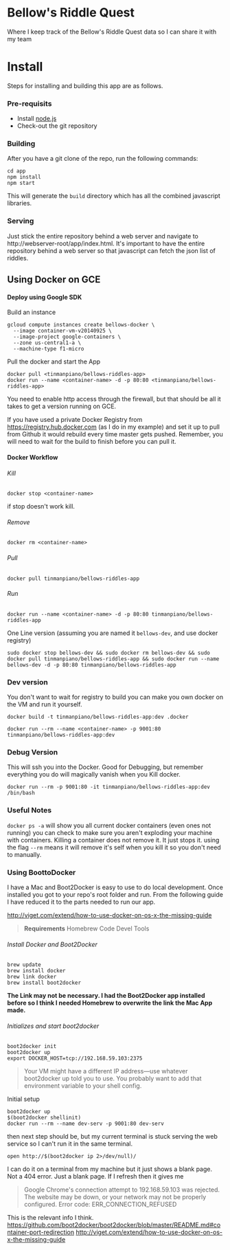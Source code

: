 Bellow's Riddle Quest
=====================

Where I keep track of the Bellow's Riddle Quest data so I can share it with my team

# Install

Steps for installing and building this app are as follows.

### Pre-requisits

* Install [node.js](http://nodejs.org/)
* Check-out the git repository

### Building

After you have a git clone of the repo, run the following commands:

	cd app
    npm install
    npm start

This will generate the ``build`` directory which has all the combined javascript libraries.

### Serving

Just stick the entire repository behind a web server and navigate to http://webserver-root/app/index.html.  It's important to have the entire repository behind a web server so that javascript can fetch the json list of riddles.


## Using Docker on GCE

#### Deploy using Google SDK

Build an instance
```
gcloud compute instances create bellows-docker \
  --image container-vm-v20140925 \
  --image-project google-containers \
  --zone us-central1-a \
  --machine-type f1-micro
```

Pull the docker and start the App
```
docker pull <tinmanpiano/bellows-riddles-app>
docker run --name <container-name> -d -p 80:80 <tinmanpiano/bellows-riddles-app>
```

You need to enable http access through the firewall, but that should be all it takes to get a version running on GCE.

If you have used a private Docker Registry from https://registry.hub.docker.com (as I do in my example) and set it up to pull from Github it would rebuild every time master gets pushed. Remember, you will need to wait for the build to finish before you can pull it.

#### Docker Workflow

###### Kill 
```
docker stop <container-name>
```
if stop doesn't work kill.

###### Remove
```
docker rm <container-name>
```

###### Pull 
```
docker pull tinmanpiano/bellows-riddles-app
```

###### Run
```
docker run --name <container-name> -d -p 80:80 tinmanpiano/bellows-riddles-app 
```

One Line version (assuming you are named it `bellows-dev`, and use docker registry)
```
sudo docker stop bellows-dev && sudo docker rm bellows-dev && sudo docker pull tinmanpiano/bellows-riddles-app && sudo docker run --name bellows-dev -d -p 80:80 tinmanpiano/bellows-riddles-app
```

### Dev version
You don't want to wait for registry to build you can make you own docker on the VM and run it yourself.
```
docker build -t tinmanpiano/bellows-riddles-app:dev .docker

docker run --rm --name <container-name> -p 9001:80 tinmanpiano/bellows-riddles-app:dev 
```


### Debug Version
This will ssh you into the Docker. Good for Debugging, but remember everything you do will magically vanish when you Kill docker. 

```
docker run --rm -p 9001:80 -it tinmanpiano/bellows-riddles-app:dev /bin/bash
```

### Useful Notes

`docker ps -a` will show you all current docker containers (even ones not running) you can check to make sure you aren't exploding your machine with containers. Killing a container does not remove it. It just stops it. using the flag `--rm` means it will remove it's self when you kill it so you don't need to manually.

### Using BoottoDocker
I have a Mac and Boot2Docker is easy to use to do local development.
Once installed you got to your repo's root folder and run. From the following guide I have reduced it to the parts needed to run our app.

http://viget.com/extend/how-to-use-docker-on-os-x-the-missing-guide


>**Requirements**
>Homebrew
>Code Devel Tools

###### Install Docker and Boot2Docker

```shell
brew update
brew install docker
brew link docker
brew install boot2docker
```
**The Link may not be necessary. I had the Boot2Docker app installed before so I think I needed Homebrew to overwrite the link the Mac App made.**

###### Initializes and start boot2docker

```
boot2docker init
boot2docker up
export DOCKER_HOST=tcp://192.168.59.103:2375
```
>Your VM might have a different IP address—use whatever boot2docker up told you to use. You probably want to add that environment variable to your shell config.

Initial setup
```shell
boot2docker up
$(boot2docker shellinit)
docker run --rm --name dev-serv -p 9001:80 dev-serv
```
then next step should be, but my current terminal is stuck serving the web service so I can't run it in the same terminal.
```
open http://$(boot2docker ip 2>/dev/null)/
```
I can do it on a terminal from my machine but it just shows a blank page. Not a 404 error. Just a blank page. If I refresh then it gives me
>Google Chrome's connection attempt to 192.168.59.103 was rejected. The website may be down, or your network may not be properly configured.
>Error code: ERR_CONNECTION_REFUSED

This is the relevant info I think.
https://github.com/boot2docker/boot2docker/blob/master/README.md#container-port-redirection
http://viget.com/extend/how-to-use-docker-on-os-x-the-missing-guide